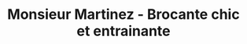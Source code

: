 ---
title: "Monsieur Martinez - Brocante chic et entrainante"
url: /rennes/monsieur-martinez-brocante-chic-et-entrainante/
shop: antiquités
---
